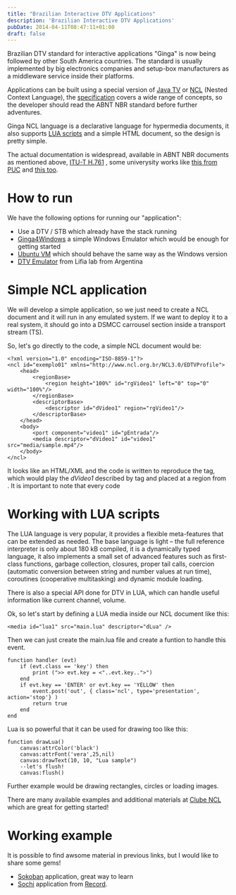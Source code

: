 ```yaml
---
title: "Brazilian Interactive DTV Applications"
description: 'Brazilian Interactive DTV Applications'
pubDate: 2014-04-11T08:47:11+01:00
draft: false
---
```


Brazilian DTV standard for interactive applications "Ginga" is now being followed by other South America countries. The standard is usually implemented by big electronics companies and setup-box manufacturers as a middleware service inside their platforms.

Applications can be built using a special version of [Java TV](http://www.oracle.com/technetwork/java/javame/tech/javatv-136131.html) or [NCL](http://www.ncl.org.br/en) (Nested Context Language), the [specification](http://www.abnt.org.br/imagens/Normalizacao_TV_Digital/ABNTNBR15601_2007Vc_2008.pdf) covers a wide range of concepts, so the developer should read the ABNT NBR standard before further adventures.

Ginga NCL language is a declarative language for hypermedia documents, it also supports [LUA scripts](http://www.lua.org) and a simple HTML document, so the design is pretty simple. 

The actual documentation is widespread, available in ABNT NBR documents as mentioned above, [ITU-T H.761](https://www.itu.int/rec/dologin_pub.asp?lang=e&id=T-REC-H.761-201106-I!!ZPF-E&type=items) , some univerysity works like [this from PUC](http://www.ncl.org.br/documentos/NCL3.0-DTV.pdf) and [this too](http://www.ncl.org.br/documentos/NCL3.0-EC.pdf).


How to run
==========

We have the following options for running our "application":

* Use a DTV / STB which already have the stack running
* [Ginga4Windows](http://www.gingancl.org.br/sites/gingancl.org.br/files/ferramentas/ginga-v0.13.5-win32.exe) a simple Windows Emulator which would be enough for getting started 
* [Ubuntu VM](http://www.gingancl.org.br/sites/gingancl.org.br/files/ferramentas/ubuntu-server10.10-ginga-v.0.12.4-i386.zip) which should behave the same way as the Windows version
* [DTV Emulator](http://tvd.lifia.info.unlp.edu.ar/ginga.ar/index.php/wari) from Lifia lab from Argentina

Simple NCL application
======================

We will develop a simple application, so we just need to create a NCL document and it will run in any emulated system. If we want to deploy it to a real system, it should go into a DSMCC carrousel section inside a transport stream (TS).

So, let's go directly to the code, a simple NCL document would be:

```
<?xml version="1.0" encoding="ISO-8859-1"?>
<ncl id="exemplo01" xmlns="http://www.ncl.org.br/NCL3.0/EDTVProfile">
	<head>
		<regionBase>
			<region height="100%" id="rgVideo1" left="0" top="0" width="100%"/>
		</regionBase>
		<descriptorBase>
			<descriptor id="dVideo1" region="rgVideo1"/>
		</descriptorBase>
	</head>
	<body>
		<port component="video1" id="pEntrada"/>
		<media descriptor="dVideo1" id="video1" src="media/sample.mp4"/>
	</body>
</ncl>
```

It looks like an HTML/XML and the code is written to reproduce the *<media>* tag, which would play the *dVideo1* described by *<descriptorBase>* tag and placed at a region from *<regionBase>*. It is important to note that every code 

Working with LUA scripts
========================

The LUA language is very popular, it provides a flexible meta-features that can be extended as needed. The base language is light – the full reference interpreter is only about 180 kB compiled, it is a dynamically typed language, it also implements a small set of advanced features such as first-class functions, garbage collection, closures, proper tail calls, coercion (automatic conversion between string and number values at run time), coroutines (cooperative multitasking) and dynamic module loading.

There is also a special API done for DTV in LUA, which can handle useful information like current channel, volume.

Ok, so let's start by defining a LUA media inside our NCL document like this:
```
<media id="lua1" src="main.lua" descriptor="dLua" />
```

Then we can just create the main.lua file and create a funtion to handle this event.

```
function handler (evt)
	if (evt.class == 'key') then
		print (">> evt.key = <"..evt.key..">")
	end
	if evt.key == 'ENTER' or evt.key == 'YELLOW' then
		event.post('out', { class='ncl', type='presentation', action='stop'} )
		return true
	end
end
```

Lua is so powerful that it can be used for drawing too like this:

```
function drawLua()
	canvas:attrColor('black')
	canvas:attrFont('vera',25,nil)
	canvas:drawText(10, 10, "Lua sample") 
	--let's flush!
	canvas:flush()
```

Further example would be drawing rectangles, circles or loading images. 

There are many available examples and additional materials at [Clube NCL](http://clube.ncl.org.br/) which are great for getting started!

Working example
==============

It is possible to find awsome material in previous links, but I would like to share some gems!

* [Sokoban](/sokoban.zip) application, great way to learn
* [Sochi](/sochi.tar.gz) application from [Record](http://rederecord.r7.com).